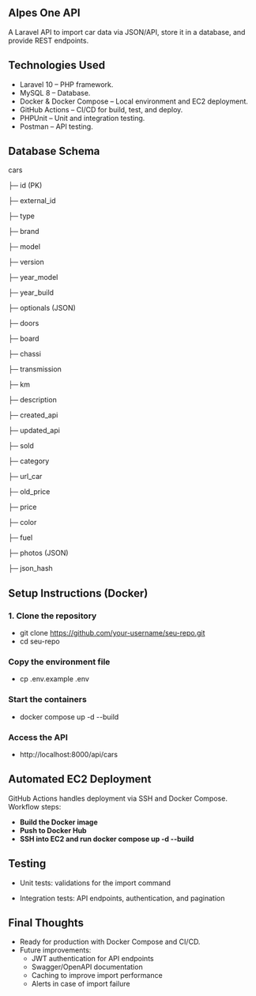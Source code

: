 ## Alpes One API
A Laravel API to import car data via JSON/API, store it in a database, and provide REST endpoints.

## Technologies Used

- Laravel 10 – PHP framework.
- MySQL 8 – Database.
- Docker & Docker Compose – Local environment and EC2 deployment.
- GitHub Actions – CI/CD for build, test, and deploy.
- PHPUnit – Unit and integration testing.
- Postman – API testing.

## Database Schema
cars

├─ id (PK)

├─ external_id

├─ type

├─ brand

├─ model

├─ version

├─ year_model

├─ year_build

├─ optionals (JSON)

├─ doors

├─ board

├─ chassi

├─ transmission

├─ km

├─ description

├─ created_api

├─ updated_api

├─ sold

├─ category

├─ url_car

├─ old_price

├─ price

├─ color

├─ fuel

├─ photos (JSON)

├─ json_hash

## Setup Instructions (Docker)
### 1. Clone the repository
- git clone https://github.com/your-username/seu-repo.git
- cd seu-repo

### Copy the environment file
- cp .env.example .env

### Start the containers
- docker compose up -d --build

### Access the API
- http://localhost:8000/api/cars

## Automated EC2 Deployment
GitHub Actions handles deployment via SSH and Docker Compose. Workflow steps:
- **Build the Docker image**
- **Push to Docker Hub**
- **SSH into EC2 and run docker compose up -d --build**

##  Testing
- Unit tests: validations for the import command

- Integration tests: API endpoints, authentication, and pagination

## Final Thoughts

- Ready for production with Docker Compose and CI/CD.
- Future improvements:
  - JWT authentication for API endpoints
  - Swagger/OpenAPI documentation
  - Caching to improve import performance
  - Alerts in case of import failure

##